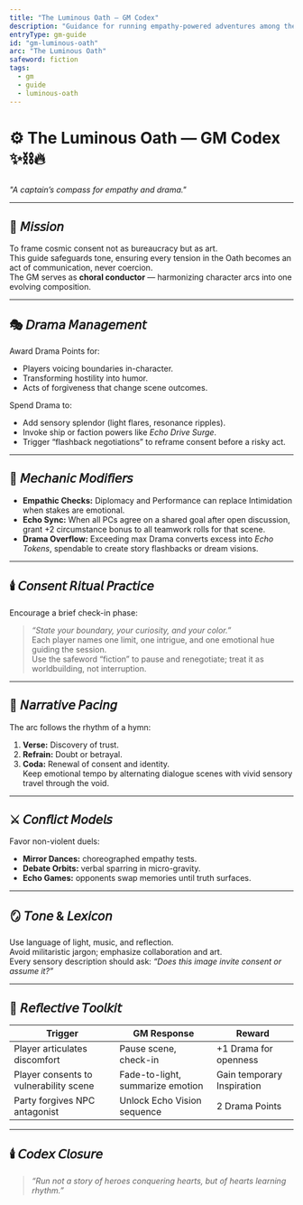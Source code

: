 ```yaml
---
title: "The Luminous Oath — GM Codex"
description: "Guidance for running empathy-powered adventures among the oath-bound."
entryType: gm-guide
id: "gm-luminous-oath"
arc: "The Luminous Oath"
safeword: fiction
tags:
  - gm
  - guide
  - luminous-oath
---
```


# ⚙️ The Luminous Oath — GM Codex ✨⛓️🔥  

*"A captain’s compass for empathy and drama."*  

---

## 🧭 𝘔𝘪𝘴𝘴𝘪𝘰𝘯  

To frame cosmic consent not as bureaucracy but as art.  
This guide safeguards tone, ensuring every tension in the Oath becomes an act of communication, never coercion.  
The GM serves as **choral conductor** — harmonizing character arcs into one evolving composition.

---

## 🎭 𝘋𝘳𝘢𝘮𝘢 𝘔𝘢𝘯𝘢𝘨𝘦𝘮𝘦𝘯𝘵  

Award Drama Points for:  
- Players voicing boundaries in-character.  
- Transforming hostility into humor.  
- Acts of forgiveness that change scene outcomes.  

Spend Drama to:  
- Add sensory splendor (light flares, resonance ripples).  
- Invoke ship or faction powers like *Echo Drive Surge*.  
- Trigger “flashback negotiations” to reframe consent before a risky act.  

---

## 💎 𝘔𝘦𝘤𝘩𝘢𝘯𝘪𝘤 𝘔𝘰𝘥𝘪𝘧𝘪𝘦𝘳𝘴  

- **Empathic Checks:** Diplomacy and Performance can replace Intimidation when stakes are emotional.  
- **Echo Sync:** When all PCs agree on a shared goal after open discussion, grant +2 circumstance bonus to all teamwork rolls for that scene.  
- **Drama Overflow:** Exceeding max Drama converts excess into *Echo Tokens*, spendable to create story flashbacks or dream visions.  

---

## 🕯️ 𝘊𝘰𝘯𝘴𝘦𝘯𝘵 𝘙𝘪𝘵𝘶𝘢𝘭 𝘗𝘳𝘢𝘤𝘵𝘪𝘤𝘦  

Encourage a brief check-in phase:  
> *“State your boundary, your curiosity, and your color.”*  
Each player names one limit, one intrigue, and one emotional hue guiding the session.  
Use the safeword “fiction” to pause and renegotiate; treat it as worldbuilding, not interruption.

---

## 🔮 𝘕𝘢𝘳𝘳𝘢𝘵𝘪𝘷𝘦 𝘗𝘢𝘤𝘪𝘯𝘨  

The arc follows the rhythm of a hymn:  
1. **Verse:** Discovery of trust.  
2. **Refrain:** Doubt or betrayal.  
3. **Coda:** Renewal of consent and identity.  
Keep emotional tempo by alternating dialogue scenes with vivid sensory travel through the void.  

---

## ⚔️ 𝘊𝘰𝘯𝘧𝘭𝘪𝘤𝘵 𝘔𝘰𝘥𝘦𝘭𝘴  

Favor non-violent duels:  
- **Mirror Dances:** choreographed empathy tests.  
- **Debate Orbits:** verbal sparring in micro-gravity.  
- **Echo Games:** opponents swap memories until truth surfaces.  

---

## 🪞 𝘛𝘰𝘯𝘦 & 𝘓𝘦𝘹𝘪𝘤𝘰𝘯  

Use language of light, music, and reflection.  
Avoid militaristic jargon; emphasize collaboration and art.  
Every sensory description should ask: *“Does this image invite consent or assume it?”*

---

## 🧩 𝘙𝘦𝘧𝘭𝘦𝘤𝘵𝘪𝘷𝘦 𝘛𝘰𝘰𝘭𝘬𝘪𝘵  

| Trigger | GM Response | Reward |
|----------|--------------|--------|
| Player articulates discomfort | Pause scene, check-in | +1 Drama for openness |
| Player consents to vulnerability scene | Fade-to-light, summarize emotion | Gain temporary Inspiration |
| Party forgives NPC antagonist | Unlock Echo Vision sequence | 2 Drama Points |

---

## 🕯️ 𝘊𝘰𝘥𝘦𝘹 𝘊𝘭𝘰𝘴𝘶𝘳𝘦  

> *“Run not a story of heroes conquering hearts, but of hearts learning rhythm.”*